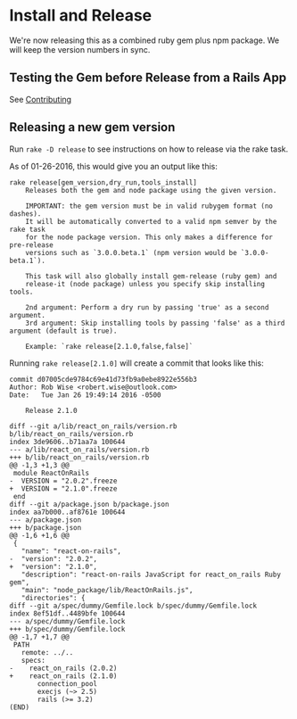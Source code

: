 # Install and Release

We're now releasing this as a combined ruby gem plus npm package. We will keep the version numbers in sync.

## Testing the Gem before Release from a Rails App
See [Contributing](../contributing.md)

## Releasing a new gem version
Run `rake -D release` to see instructions on how to release via the rake task.


As of 01-26-2016, this would give you an output like this:

```
rake release[gem_version,dry_run,tools_install]
    Releases both the gem and node package using the given version.

    IMPORTANT: the gem version must be in valid rubygem format (no dashes).
    It will be automatically converted to a valid npm semver by the rake task
    for the node package version. This only makes a difference for pre-release
    versions such as `3.0.0.beta.1` (npm version would be `3.0.0-beta.1`).

    This task will also globally install gem-release (ruby gem) and
    release-it (node package) unless you specify skip installing tools.

    2nd argument: Perform a dry run by passing 'true' as a second argument.
    3rd argument: Skip installing tools by passing 'false' as a third argument (default is true).

    Example: `rake release[2.1.0,false,false]`
```

Running `rake release[2.1.0]` will create a commit that looks like this:

```
commit d07005cde9784c69e41d73fb9a0ebe8922e556b3
Author: Rob Wise <robert.wise@outlook.com>
Date:   Tue Jan 26 19:49:14 2016 -0500

    Release 2.1.0

diff --git a/lib/react_on_rails/version.rb b/lib/react_on_rails/version.rb
index 3de9606..b71aa7a 100644
--- a/lib/react_on_rails/version.rb
+++ b/lib/react_on_rails/version.rb
@@ -1,3 +1,3 @@
 module ReactOnRails
-  VERSION = "2.0.2".freeze
+  VERSION = "2.1.0".freeze
 end
diff --git a/package.json b/package.json
index aa7b000..af8761e 100644
--- a/package.json
+++ b/package.json
@@ -1,6 +1,6 @@
 {
   "name": "react-on-rails",
-  "version": "2.0.2",
+  "version": "2.1.0",
   "description": "react-on-rails JavaScript for react_on_rails Ruby gem",
   "main": "node_package/lib/ReactOnRails.js",
   "directories": {
diff --git a/spec/dummy/Gemfile.lock b/spec/dummy/Gemfile.lock
index 8ef51df..4489bfe 100644
--- a/spec/dummy/Gemfile.lock
+++ b/spec/dummy/Gemfile.lock
@@ -1,7 +1,7 @@
 PATH
   remote: ../..
   specs:
-    react_on_rails (2.0.2)
+    react_on_rails (2.1.0)
       connection_pool
       execjs (~> 2.5)
       rails (>= 3.2)
(END)
```

